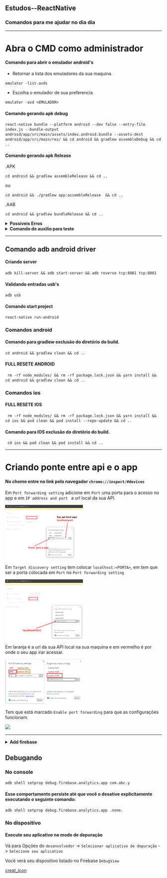 ## Estudos--ReactNative
### Comandos para me ajudar no dia dia 
_________________________________________________________
# Abra o CMD como administrador
#### Comando para abrir o emulador android's
- Retornar a lista dos emuladores da sua maquina.
````
emulator -list-avds
````
- Escolha o emulador de sua preferencia 
````
emulator -avd <EMULADOR>
````
#### Comando gerando apk debug
````
react-native bundle --platform android --dev false --entry-file index.js --bundle-output android/app/src/main/assets/index.android.bundle --assets-dest android/app/src/main/res/ && cd android && gradlew assembleDebug && cd ..
````
#### Comando gerando apk Release
.APK
````
cd android && gradlew assembleRelease && cd ..
````
ou
````
cd android && ./gradlew app:assembleRelease  && cd ..
````

.AAB
````
cd android && gradlew bundleRelease && cd ..
````

<details><summary><b>Possiveis Erros</b></summary>
<p>

 Ele pode gerar um erro gigante falando das pastas
 ````
 android\app\src\main\res
 ````
 Delete as pasta com o inicio do nome em ```drawable``` e por ultimo a ```raw```
 
</p>
</details>

<details><summary><b>Comando de auxilio para teste</b></summary>
<p>


````
adb shell input text 'seu_texto'
````
</p>
</details>

_________________________________________________________

## Comando adb android driver
#### Criando server
````
adb kill-server && adb start-server && adb reverse tcp:8081 tcp:8081
````
#### Validando entradas usb's
````
adb usb
````

#### Comando start project
````
react-native run-android
````

### Comandos android

#### Comando para gradlew exclusão do diretório do build.
````
cd android && gradlew clean && cd ..
````

#### FULL RESETE ANDROID
````
 rm -rf node_modules/ && rm -rf package.lock.json && yarn install && cd android && gradlew clean && cd ..
````

### Comandos ios
#### FULL RESETE IOS
````
 rm -rf node_modules/ && rm -rf package.lock.json && yarn install && cd ios && pod clean && pod install --repo-update && cd ..
````

#### Comando para IOS exclusão do diretório do build.
````
 cd ios && pod clean && pod install && cd ..
````


_____________________________________________________________________
# Criando ponte entre api e o app

#### No chome entre no link pelo navegador ```chrome://inspect/#devices```

Em ```Port forwarding setting```  adicione em ```Port``` uma porta para o acesso no app e em ```IP address and port ``` a url local da sua API.

<img src="https://github.com/FranciscoWallison/Estudos--ReactNative/blob/master/doc/ex1.png" width="250" />

Em ```Target discovery setting``` tem colocar ```localhost:<PORTA>```, em <PORTA> tem que ser a porta colocada em ```Port``` no ```Port forwarding setting```
  
<img src="https://github.com/FranciscoWallison/Estudos--ReactNative/blob/master/doc/ex2.png" width="250" />

Em laranja é a url da sua API local na sua maquina e em vermelho é por onde o seu app irar acessar.

 <img src="https://github.com/FranciscoWallison/Estudos--ReactNative/blob/master/doc/ex3.png" width="250" />
 
 Tem que está marcado ```Enable port forwarding``` para que as configurações funcionam.
 
 <img src="https://user-images.githubusercontent.com/19413241/200612787-1f28661b-e363-4fde-9a44-74b0e4c6e183.png" width="250" />



_____________________________________________________________________
 
<details><summary><b>Add firebase</b></summary>
# Add firebase 
Documentação para estár iniciando google analytics no react-native [Doc](https://rnfirebase.io/)
</details>
 
## Debugando
### No console
````
adb shell setprop debug.firebase.analytics.app com.abc.y
````
#### Esse comportamento persiste até que você o desative explicitamente executando o seguinte comando:
````
adb shell setprop debug.firebase.analytics.app .none.
````
### No dispositivo

#### Execute seu aplicativo no modo de depuração

Vá para Opções do ````desenvolvedor```` -> ````Selecionar aplicativo de depuração```` -> ````Selecione seu aplicativo````

Você verá seu dispositivo listado no Firebase ````DebugView````

[creat_icon](https://romannurik.github.io/AndroidAssetStudio/icons-launcher.html#foreground.type=image&foreground.space.trim=0&foreground.space.pad=0.45&foreColor=rgba(96%2C%20125%2C%20139%2C%200)&backColor=rgb(255%2C%20255%2C%20255)&crop=1&backgroundShape=circle&effects=none&name=ic_launcher)
